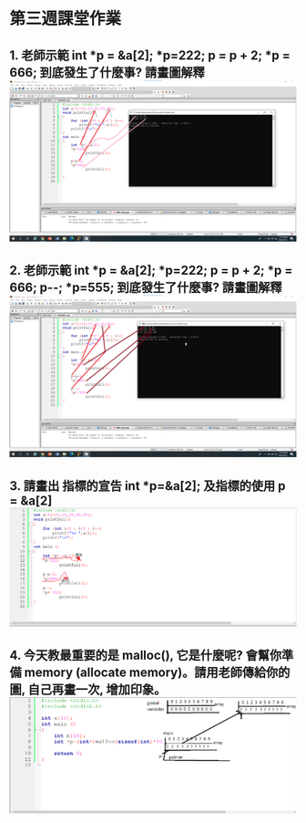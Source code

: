 # 第三週課堂作業

## 1. 老師示範 int *p = &a[2]; *p=222; p = p + 2; *p = 666; 到底發生了什麼事? 請畫圖解釋  ![week03-1](https://github.com/QASSBB/2020CCE/blob/gh-pages/week03-1.png?raw=true)
## 2. 老師示範 int *p = &a[2]; *p=222; p = p + 2; *p = 666; p--; *p=555; 到底發生了什麼事? 請畫圖解釋  ![week03-2](https://github.com/QASSBB/2020CCE/blob/gh-pages/week03-2.png?raw=true)

## 3. 請畫出 指標的宣告 int *p=&a[2]; 及指標的使用 p = &a[2] ![week03-3](https://github.com/QASSBB/2020CCE/blob/gh-pages/week03-3.png?raw=true)

## 4. 今天教最重要的是 malloc(), 它是什麼呢? 會幫你準備 memory (allocate memory)。請用老師傳給你的圖, 自己再畫一次, 增加印象。 ![week03-4](https://github.com/QASSBB/2020CCE/blob/gh-pages/week03-4.png?raw=true)
